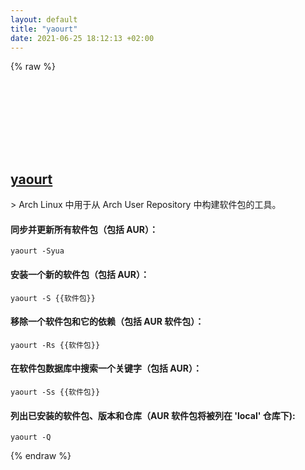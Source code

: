 ```yaml
---
layout: default
title: "yaourt"
date: 2021-06-25 18:12:13 +02:00
---
```

{% raw %}
<h2 id="yaourt">
  <a href="/zh/linux/yaourt.html">yaourt</a> <a href="#yaourt"><svg class="icon">
    <use href="/assets/images/unicode_sprite.svg#link" />
  </svg></a>
</h2>
> Arch Linux 中用于从 Arch User Repository 中构建软件包的工具。

#### 同步并更新所有软件包（包括 AUR）：
```shell
yaourt -Syua
```
#### 安装一个新的软件包（包括 AUR）：
```shell
yaourt -S {{软件包}}
```
#### 移除一个软件包和它的依赖（包括 AUR 软件包）：
```shell
yaourt -Rs {{软件包}}
```
#### 在软件包数据库中搜索一个关键字（包括 AUR）：
```shell
yaourt -Ss {{软件包}}
```
#### 列出已安装的软件包、版本和仓库（AUR 软件包将被列在 'local' 仓库下):
```shell
yaourt -Q
```
{% endraw %}
